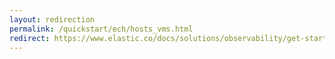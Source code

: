 ```yaml
---
layout: redirection
permalink: /quickstart/ech/hosts_vms.html
redirect: https://www.elastic.co/docs/solutions/observability/get-started/opentelemetry/quickstart/ech/hosts_vms
---
```

